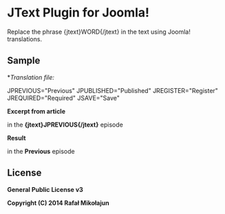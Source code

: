 # JText Plugin for Joomla!

Replace the phrase {jtext}WORD{/jtext} in the text using Joomla! translations.

## Sample
**Translation file:*

JPREVIOUS="Previous"
JPUBLISHED="Published"
JREGISTER="Register"
JREQUIRED="Required"
JSAVE="Save"


**Excerpt from article**

in the **{jtext}JPREVIOUS{/jtext}** episode

**Result**

in the **Previous** episode


## License

**General Public License v3**

**Copyright (C) 2014 Rafał Mikołajun**
